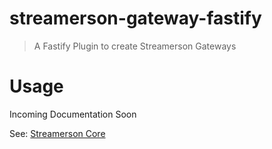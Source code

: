 # streamerson-gateway-fastify

> A Fastify Plugin to create Streamerson Gateways

# Usage

Incoming Documentation Soon

See: [Streamerson Core](https://github.com/oliver-io/streamerson-core)